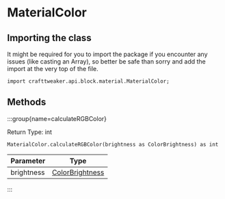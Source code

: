 # MaterialColor

## Importing the class

It might be required for you to import the package if you encounter any issues (like casting an Array), so better be safe than sorry and add the import at the very top of the file.
```zenscript
import crafttweaker.api.block.material.MaterialColor;
```


## Methods

:::group{name=calculateRGBColor}

Return Type: int

```zenscript
MaterialColor.calculateRGBColor(brightness as ColorBrightness) as int
```

| Parameter  |                              Type                              |
|------------|----------------------------------------------------------------|
| brightness | [ColorBrightness](/vanilla/api/block/material/ColorBrightness) |


:::


